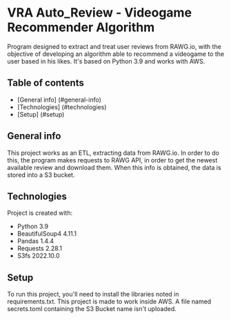 # VRA Auto_Review - Videogame Recommender Algorithm
Program designed to extract and treat user reviews from RAWG.io, with the objective of developing an algorithm able to recommend a videogame to the user based in his likes. It's based on Python 3.9 and works with AWS.

## Table of contents
* [General info] (#general-info)
* [Technologies] (#technologies)
* [Setup] (#setup)

## General info
This project works as an ETL, extracting data from RAWG.io.
In order to do this, the program makes requests to RAWG API, in order to get the newest available review and download them.
When this info is obtained, the data is stored into a S3 bucket.

## Technologies
Project is created with:
* Python 3.9
* BeautifulSoup4 4.11.1
* Pandas 1.4.4
* Requests 2.28.1
* S3fs 2022.10.0

## Setup
To run this project, you'll need to install the libraries noted in requirements.txt.
This project is made to work inside AWS.
A file named secrets.toml containing the S3 Bucket name isn't uploaded.